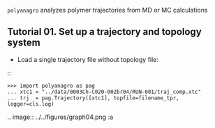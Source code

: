 `polyanagro` analyzes polymer trajectories from MD or MC calculations

Tutorial 01. Set up a trajectory and topology system
----------------------------------------------------
* Load a single trajectory file without topology file:

::

    >>> import polyanagro as pag
    ... xtc1 = "../data/0003Ch-C020-002br04/RUN-001/traj_comp.xtc"
    ... trj  = pag.Trajectory([xtc1], topfile=filename_tpr, logger=cls.log)




.. image:: ../../figures/graph04.png
    :a
    


